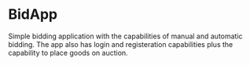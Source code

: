 # BidApp
Simple bidding application with the capabilities of manual and automatic bidding. The app also has login and registeration
capabilities plus the capability to place goods on auction.
